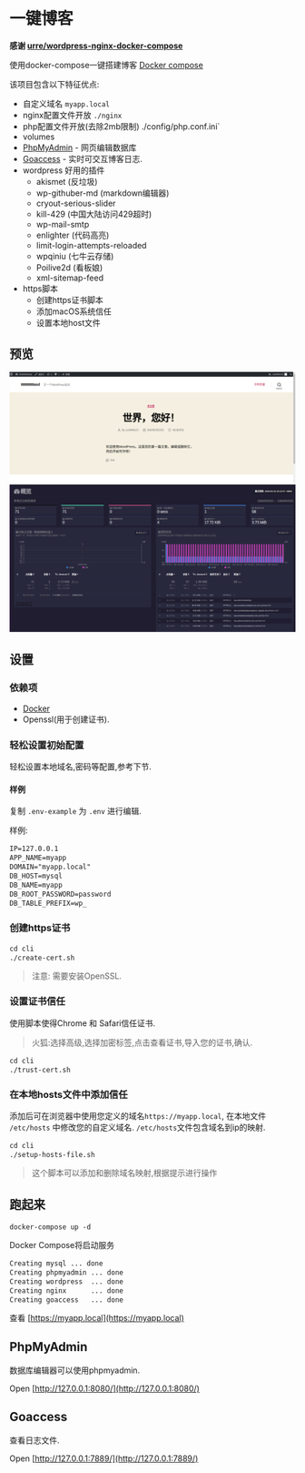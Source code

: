 # 一键博客
**感谢 [urre/wordpress-nginx-docker-compose](https://github.com/urre/wordpress-nginx-docker-compose)**

使用docker-compose一键搭建博客 [Docker compose](https://docs.docker.com/compose/)

该项目包含以下特征优点:

+ 自定义域名 `myapp.local`
+ nginx配置文件开放 `./nginx`
+ php配置文件开放(去除2mb限制) ./config/php.conf.ini`
+ volumes
+ [PhpMyAdmin](https://www.phpmyadmin.net/) - 网页编辑数据库
+ [Goaccess](https://goaccess.io/) - 实时可交互博客日志.
+ wordpress 好用的插件
    - akismet (反垃圾)
    - wp-githuber-md (markdown编辑器)
    - cryout-serious-slider 
    - kill-429 (中国大陆访问429超时)
    - wp-mail-smtp 
    - enlighter (代码高亮)
    - limit-login-attempts-reloaded 
    - wpqiniu (七牛云存储)
    - Poilive2d (看板娘)
    - xml-sitemap-feed 
+ https脚本
	- 创建https证书脚本
	- 添加macOS系统信任
	- 设置本地host文件

## 预览
![](./img/home.png)
![](./img/goaccess.png)

## 设置

### 依赖项

+ [Docker](https://www.docker.com/get-started)
+ Openssl(用于创建证书). 

### 轻松设置初始配置

轻松设置本地域名,密码等配置,参考下节.

#### 样例

复制 `.env-example` 为 `.env` 进行编辑.

样例:

```dotenv
IP=127.0.0.1
APP_NAME=myapp
DOMAIN="myapp.local"
DB_HOST=mysql
DB_NAME=myapp
DB_ROOT_PASSWORD=password
DB_TABLE_PREFIX=wp_

```


### 创建https证书

```shell
cd cli
./create-cert.sh
```

> 注意: 需要安装OpenSSL.

### 设置证书信任

使用脚本使得Chrome 和 Safari信任证书.
> 火狐:选择高级,选择加密标签,点击查看证书,导入您的证书,确认.

```shell
cd cli
./trust-cert.sh
```

### 在本地hosts文件中添加信任

添加后可在浏览器中使用您定义的域名`https://myapp.local`, 在本地文件 `/etc/hosts` 中修改您的自定义域名. `/etc/hosts`文件包含域名到ip的映射.

```shell
cd cli
./setup-hosts-file.sh
```
> 这个脚本可以添加和删除域名映射,根据提示进行操作

## 跑起来

```shell
docker-compose up -d
```

Docker Compose将启动服务

```shell
Creating mysql ... done
Creating phpmyadmin ... done
Creating wordpress  ... done
Creating nginx      ... done
Creating goaccess   ... done
```

查看 [https://myapp.local](https://myapp.local)

## PhpMyAdmin

数据库编辑器可以使用phpmyadmin.

Open [http://127.0.0.1:8080/](http://127.0.0.1:8080/)

## Goaccess

查看日志文件.

Open [http://127.0.0.1:7889/](http://127.0.0.1:7889/)
